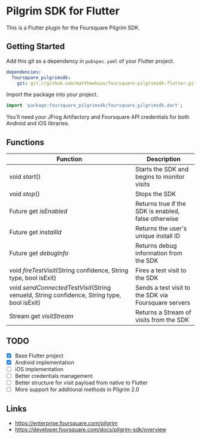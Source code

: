 # Pilgrim SDK for Flutter
This is a Flutter plugin for the Foursquare Pilgrim SDK.

## Getting Started
Add this git as a dependency in `pubspec.yaml` of your Flutter project.
```yaml
dependencies:
  foursquare_pilgrimsdk:
    git: git://github.com/matthewhuie/foursquare-pilgrimsdk-flutter.git
```

Import the package into your project.
```dart
import 'package:foursquare_pilgrimsdk/foursquare_pilgrimsdk.dart';
```

You'll need your JFrog Artifactory and Foursquare API credentials for both Android and iOS libraries.

## Functions
| Function | Description |
| --- | --- |
| void *start*() | Starts the SDK and begins to monitor visits |
| void *stop*() | Stops the SDK |
| Future<bool> get *isEnabled* | Returns true if the SDK is enabled, false otherwise |
| Future<String> get *installId* | Returns the user's unique install ID |
| Future<String> get *debugInfo* | Returns debug information from the SDK |
| void *fireTestVisit*(String confidence, String type, bool isExit) | Fires a test visit to the SDK |
| void *sendConnectedTestVisit*(String venueId, String confidence, String type, bool isExit) | Sends a test visit to the SDK via Foursquare servers |
| Stream<dynamic> get *visitStream* | Returns a Stream of visits from the SDK |

## TODO
- [x] Base Flutter project
- [x] Android implementation
- [ ] iOS implementation
- [ ] Better credentials management
- [ ] Better structure for visit payload from native to Flutter
- [ ] More support for additional methods in Pilgrim 2.0

## Links
- https://enterprise.foursquare.com/pilgrim
- https://developer.foursquare.com/docs/pilgrim-sdk/overview
